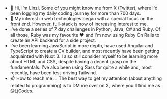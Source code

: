 - 👋 Hi, I’m Linzi. Some of you might know me from X (Twitter), where I'd been logging my daily coding journey for more than 700 days.
- 👀 My interest in web technologies began with a special focus on the front end. However, full-stack is now of increasing interest to me.
- I've done a series of 7 day challenges in Python, Java, C# and Ruby. Of all those, Ruby was my favourite ❤️ and I'm now using Ruby On Rails to create an API backend for a side project.
-  I've been learning JavaScript in more depth, have used Angular and TypeScript to create a CV builder, and most recently have been getting acquainted with Nuxt 3. I also still consider myself to be learning more about HTML and CSS, despite having a decent grasp on the fundamentals. I've also been using Sass for quite a while and, most recently, have been test-driving Tailwind.
- 📫 How to reach me ... The best way to get my attention (about anything related to programming) is to DM me over on X, where you'll find me as @LjCodes.

<!---
LinziJayne36/LinziJayne36 is a ✨ special ✨ repository because its `README.md` (this file) appears on your GitHub profile.
You can click the Preview link to take a look at your changes.
--->
